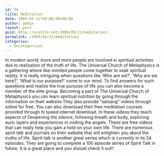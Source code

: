 ```yaml
---
id: 24
title: Meditation
date: 2009-04-21T00:00:00+00:00
author: admin
layout: post
guid: http://acetile.net/2008/08/21/meditation/
permalink: /2009/04/21/meditation/
categories:
  - Uncategorized
---
```

In modern world, more and more people are involved in spiritual activities due to realization of the truth of life. The Universal Church of Metaphysics is a gathering where like-minded people come together to seak spiritual reality. It is really intriguing when questions like &#8216;Who are we?&#8217;, &#8216;Why are we here?&#8217;, &#8216;What is our purpose?&#8217; come to our mind. To find answers for such questions and realize the true purpose of life you can also become a member of the elite group. Becoming a part of The Universal Church of Metaphysics you can learn spiritual nutrition by going through the information on their website.They also provide &#8220;satsang&#8221; videos through online for free. You can also download their free meditation courses provided through hi speed internet download. In these videos they teach aspects of Deepening the silence, following breath and body, exploring auric layers and experiences in visiting the angels. These are free videos that can really help you gain a hold on your own life. There are numerous spirit talk and journals on their website that will enlighten you about the truths of life. Spirit talk is another great series which is currently in its 24 episodes. They are going to complete a 100 episode series of Spirit Talk in future. It is a great place and you should check it out!!